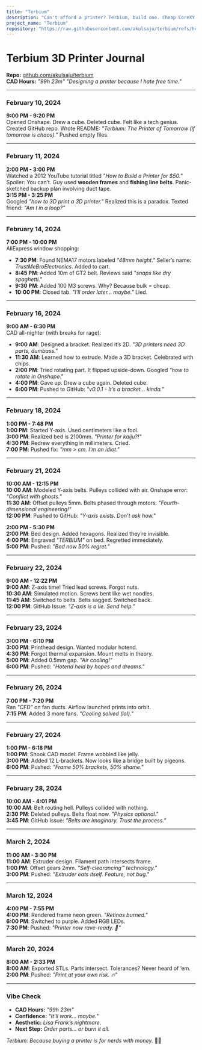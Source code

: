 ```yaml
---
title: "Terbium"
description: "Can't afford a printer? Terbium, build one. Cheap CoreXY printer!"
project_name: "Terbium"
repository: "https://raw.githubusercontent.com/akulsaju/terbium/refs/heads/main/JOURNAL.md"
---
```

# Terbium 3D Printer Journal  
**Repo:** [github.com/akulsaju/terbium](https://github.com/akulsaju/terbium)  
 **CAD Hours:** *"99h 23m"* 
*"Designing a printer because I hate free time."*  

---  


### **February 10, 2024**  
**9:00 PM - 9:20 PM**  
Opened Onshape. Drew a cube. Deleted cube. Felt like a tech genius. Created GitHub repo. Wrote README: *"Terbium: The Printer of Tomorrow (if tomorrow is chaos)."* Pushed empty files.  

---  

### **February 11, 2024**  
**2:00 PM - 3:00 PM**  
Watched a 2012 YouTube tutorial titled *"How to Build a Printer for $50."* Spoiler: You can’t. Guy used **wooden frames** and **fishing line belts**. Panic-sketched backup plan involving duct tape.  
**3:15 PM - 3:25 PM**  
Googled *"how to 3D print a 3D printer."* Realized this is a paradox. Texted friend: *"Am I in a loop?"*  

---  

### **February 14, 2024**  
**7:00 PM - 10:00 PM**  
AliExpress window shopping:  
- **7:30 PM**: Found NEMA17 motors labeled *"48mm height."* Seller’s name: *TrustMeBroElectronics*. Added to cart.  
- **8:45 PM**: Added 10m of GT2 belt. Reviews said *"snaps like dry spaghetti."*  
- **9:30 PM**: Added 100 M3 screws. Why? Because bulk = cheap.  
- **10:00 PM**: Closed tab. *"I’ll order later… maybe."* Lied.  

---  

### **February 16, 2024**  
**9:00 AM - 6:30 PM**  
CAD all-nighter (with breaks for rage):  
- **9:00 AM**: Designed a bracket. Realized it’s 2D. *"3D printers need 3D parts, dumbass."*  
- **11:30 AM**: Learned how to extrude. Made a 3D bracket. Celebrated with chips.  
- **2:00 PM**: Tried rotating part. It flipped upside-down. Googled *"how to rotate in Onshape."*  
- **4:00 PM**: Gave up. Drew a cube again. Deleted cube.  
- **6:00 PM**: Pushed to GitHub: *"v0.0.1 - It’s a bracket… kinda."*  

---  

### **February 18, 2024**  
**1:00 PM - 7:48 PM**  
**1:00 PM**: Started Y-axis. Used centimeters like a fool.  
**3:00 PM**: Realized bed is 2100mm. *"Printer for kaiju?!"*  
**4:30 PM**: Redrew everything in millimeters. Cried.  
**7:00 PM**: Pushed fix: *"mm > cm. I’m an idiot."*  

---  

### **February 21, 2024**  
**10:00 AM - 12:15 PM**  
**10:00 AM**: Modeled Y-axis belts. Pulleys collided with air. Onshape error: *"Conflict with ghosts."*  
**11:30 AM**: Offset pulleys 5mm. Belts phased through motors. *"Fourth-dimensional engineering!"*  
**12:00 PM**: Pushed to GitHub: *"Y-axis exists. Don’t ask how."*  

**2:00 PM - 5:30 PM**  
**2:00 PM**: Bed design. Added hexagons. Realized they’re invisible.  
**4:00 PM**: Engraved *"TERBIUM"* on bed. Regretted immediately.  
**5:00 PM**: Pushed: *"Bed now 50% regret."*  

---  

### **February 22, 2024**  
**9:00 AM - 12:22 PM**  
**9:00 AM**: Z-axis time! Tried lead screws. Forgot nuts.  
**10:30 AM**: Simulated motion. Screws bent like wet noodles.  
**11:45 AM**: Switched to belts. Belts sagged. Switched back.  
**12:00 PM**: GitHub Issue: *"Z-axis is a lie. Send help."*  

---  

### **February 23, 2024**  
**3:00 PM - 6:10 PM**  
**3:00 PM**: Printhead design. Wanted modular hotend.  
**4:30 PM**: Forgot thermal expansion. Mount melts in theory.  
**5:00 PM**: Added 0.5mm gap. *"Air cooling!"*  
**6:00 PM**: Pushed: *"Hotend held by hopes and dreams."*  

---  

### **February 26, 2024**  
**7:00 PM - 7:20 PM**  
Ran *"CFD"* on fan ducts. Airflow launched prints into orbit.  
**7:15 PM**: Added 3 more fans. *"Cooling solved (lol)."*  

---  

### **February 27, 2024**  
**1:00 PM - 6:18 PM**  
**1:00 PM**: Shook CAD model. Frame wobbled like jelly.  
**3:00 PM**: Added 12 L-brackets. Now looks like a bridge built by pigeons.  
**6:00 PM**: Pushed: *"Frame 50% brackets, 50% shame."*  

---  

### **February 28, 2024**  
**10:00 AM - 4:01 PM**  
**10:00 AM**: Belt routing hell. Pulleys collided with nothing.  
**2:30 PM**: Deleted pulleys. Belts float now. *"Physics optional."*  
**3:45 PM**: GitHub Issue: *"Belts are imaginary. Trust the process."*  

---  

### **March 2, 2024**  
**11:00 AM - 3:30 PM**  
**11:00 AM**: Extruder design. Filament path intersects frame.  
**1:00 PM**: Offset gears 2mm. *"Self-clearancing™ technology."*  
**3:00 PM**: Pushed: *"Extruder eats itself. Feature, not bug."*  

---  

### **March 12, 2024**  
**4:00 PM - 7:55 PM**  
**4:00 PM**: Rendered frame neon green. *"Retinas burned."*  
**6:00 PM**: Switched to purple. Added RGB LEDs.  
**7:30 PM**: Pushed: *"Printer now rave-ready. 🌈"*  

---  

### **March 20, 2024**  
**8:00 AM - 2:33 PM**  
**8:00 AM**: Exported STLs. Parts intersect. Tolerances? Never heard of ’em.  
**2:00 PM**: Pushed: *"Print at your own risk. 🔥"*  

---  

### **Vibe Check**  
- **CAD Hours:** *"99h 23m"*  
- **Confidence:** *"It’ll work… maybe."*  
- **Aesthetic:** *Lisa Frank’s nightmare.*  
- **Next Step:** *Order parts… or burn it all.*  

*Terbium: Because buying a printer is for nerds with money.* 💸🔥  
